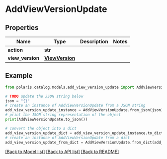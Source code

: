 # AddViewVersionUpdate


## Properties

Name | Type | Description | Notes
------------ | ------------- | ------------- | -------------
**action** | **str** |  | 
**view_version** | [**ViewVersion**](ViewVersion.md) |  | 

## Example

```python
from polaris.catalog.models.add_view_version_update import AddViewVersionUpdate

# TODO update the JSON string below
json = "{}"
# create an instance of AddViewVersionUpdate from a JSON string
add_view_version_update_instance = AddViewVersionUpdate.from_json(json)
# print the JSON string representation of the object
print(AddViewVersionUpdate.to_json())

# convert the object into a dict
add_view_version_update_dict = add_view_version_update_instance.to_dict()
# create an instance of AddViewVersionUpdate from a dict
add_view_version_update_from_dict = AddViewVersionUpdate.from_dict(add_view_version_update_dict)
```
[[Back to Model list]](../README.md#documentation-for-models) [[Back to API list]](../README.md#documentation-for-api-endpoints) [[Back to README]](../README.md)



